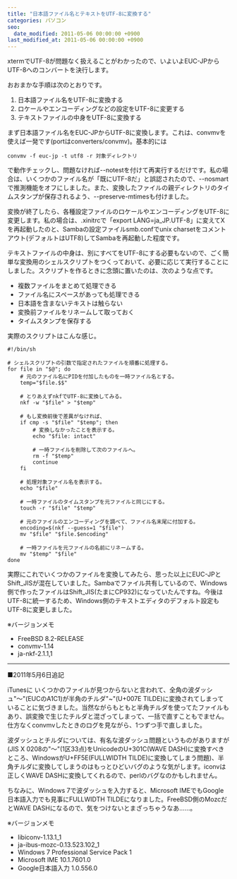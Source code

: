 ```yaml
---
title: "日本語ファイル名とテキストをUTF-8に変換する"
categories: パソコン
seo:
  date_modified: 2011-05-06 00:00:00 +0900
last_modified_at: 2011-05-06 00:00:00 +0900
---
```


xtermでUTF-8が問題なく扱えることがわかったので、いよいよEUC-JPからUTF-8へのコンバートを決行します。

おおまかな手順は次のとおりです。

1. 日本語ファイル名をUTF-8に変換する
1. ロケールやエンコーディングなどの設定をUTF-8に変更する
1. テキストファイルの中身をUTF-8に変換する

まず日本語ファイル名をEUC-JPからUTF-8に変換します。これは、convmvを使えば一発です(portはconverters/convmv)。基本的には

```shell
convmv -f euc-jp -t utf8 -r 対象ディレクトリ
```

で動作チェックし、問題なければ--notestを付けて再実行するだけです。私の場合は、いくつかのファイル名が「既にUTF-8だ」と誤認されたので、--nosmartで推測機能をオフにしました。また、変換したファイルの親ディレクトリのタイムスタンプが保存されるよう、--preserve-mtimesも付けました。

変換が終了したら、各種設定ファイルのロケールやエンコーディングをUTF-8に変更します。私の場合は、.xinitrcで「export LANG=ja_JP.UTF-8」に変えてXを再起動したのと、Sambaの設定ファイルsmb.confでunix charsetをコメントアウト(デフォルトはUTF8)してSambaを再起動した程度です。

テキストファイルの中身は、別にすべてをUTF-8にする必要もないので、ごく簡単な変換用のシェルスクリプトをつくっておいて、必要に応じて実行することにしました。スクリプトを作るときに念頭に置いたのは、次のような点です。

- 複数ファイルをまとめて処理できる
- ファイル名にスペースがあっても処理できる
- 日本語を含まないテキストは触らない
- 変換前ファイルをリネームして取っておく
- タイムスタンプを保存する

実際のスクリプトはこんな感じ。

```shell
#!/bin/sh

# シェルスクリプトの引数で指定されたファイルを順番に処理する。
for file in "$@"; do
    # 元のファイル名にPIDを付加したものを一時ファイル名とする。
    temp="$file.$$"

    # とりあえずnkfでUTF-8に変換してみる。
    nkf -w "$file" > "$temp"

    # もし変換前後で差異がなければ、
    if cmp -s "$file" "$temp"; then
        # 変換しなかったことを表示する。
        echo "$file: intact"

        # 一時ファイルを削除して次のファイルへ。
        rm -f "$temp"
        continue
    fi

    # 処理対象ファイル名を表示する。
    echo "$file"

    # 一時ファイルのタイムスタンプを元ファイルと同じにする。
    touch -r "$file" "$temp"

    # 元のファイルのエンコーディングを調べて、ファイル名末尾に付加する。
    encoding=$(nkf --guess=1 "$file")
    mv "$file" "$file.$encoding"

    # 一時ファイルを元ファイルの名前にリネームする。
    mv "$temp" "$file"
done
```

実際にこれでいくつかのファイルを変換してみたら、思った以上にEUC-JPとShift_JISが混在していました。Sambaでファイル共有しているので、Windows側で作ったファイルはShift_JIS(たまにCP932)になっていたんですね。今後はUTF-8に統一するため、Windows側のテキストエディタのデフォルト設定もUTF-8に変更しました。

※バージョンメモ

- FreeBSD 8.2-RELEASE
- convmv-1.14
- ja-nkf-2.1.1,1

---
■2011年5月6日追記

iTunesに いくつかのファイルが見つからないと言われて、全角の波ダッシュ"～"(EUCのA1C1)が半角のチルダ"~"(U+007E TILDE)に変換されてしまっていることに気づきました。当然ながらもともと半角チルダを使ってたファイルもあり、誤変換で生じたチルダと混ざってしまって、一括で直すこともでません。仕方なくconvmvしたときのログを見ながら、1つずつ手で直しました。

波ダッシュとチルダについては、有名な波ダッシュ問題というものがありますが(JIS X 0208の"～"(1区33点)をUnicodeのU+301C(WAVE DASH)に変換すべきところ、WindowsがU+FF5E(FULLWIDTH TILDE)に変換してしまう問題)、半角チルダに変換してしまうのはもっとひどいバグのような気がします。iconvは正しくWAVE DASHに変換してくれるので、perlのバグなのかもしれません。

ちなみに、Windows 7で波ダッシュを入力すると、Microsoft IMEでもGoogle日本語入力でも見事にFULLWIDTH TILDEになりました。FreeBSD側のMozcだとWAVE DASHになるので、気をつけないとまざっちゃうなあ……。

※バージョンメモ

- libiconv-1.13.1_1
- ja-ibus-mozc-0.13.523.102_1
- Windows 7 Professional Service Pack 1
- Microsoft IME 10.1.7601.0
- Google日本語入力 1.0.556.0
